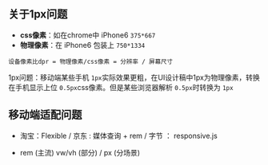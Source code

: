 ## 关于1px问题

- **css像素**：如在chrome中 iPhone6 `375*667`
- **物理像素**：在 iPhone6 包装上 `750*1334`

`设备像素比dpr = 物理像素/css像素 = 分辨率 / 屏幕尺寸`

1px问题：移动端某些手机 `1px`实际效果更粗，在UI设计稿中1px为物理像素，转换在手机显示上位 `0.5px`css像素。但是某些浏览器解析 `0.5px`时转换为 `1px`



## 移动端适配问题

- 淘宝：Flexible / 京东 : 媒体查询 + rem / 字节 ： responsive.js

- rem (主流)  vw/vh (部分) / px (分场景)

